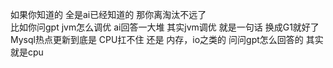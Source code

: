 
如果你知道的 
全是ai已经知道的 
那你离淘汰不远了
<br>
比如你问gpt
jvm怎么调优
ai回答一大堆
其实jvm调优
就是一句话
换成G1就好了
<br>
Mysql热点更新到底是
CPU扛不住
还是
内存，io之类的
问问gpt怎么回答的
其实就是cpu
